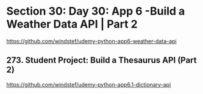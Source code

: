 # Section 30: Day 30: App 6 -Build a Weather Data API | Part 2

https://github.com/windstef/udemy-python-app6-weather-data-api


## 273. Student Project: Build a Thesaurus API (Part 2)

https://github.com/windstef/udemy-python-app6.1-dictionary-api

